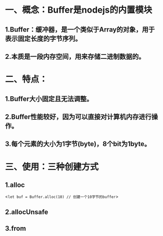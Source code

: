 # 一、概念：Buffer是nodejs的内置模块
## 1.Buffer：缓冲器，是一个类似于Array的对象，用于表示固定长度的字节序列。
## 2.本质是一段内存空间，用来存储二进制数据的。
# 二、特点：
## 1.Buffer大小固定且无法调整。
## 2.Buffer性能较好，因为可以直接对计算机内存进行操作。
## 3.每个元素的大小为1字节(byte)，8个bit为1byte。
# 三、使用：三种创建方式
## 1.alloc
<`
    let buf = Buffer.alloc(10) // 创建一个10字节的buffer
`>
## 2.allocUnsafe
## 3.from